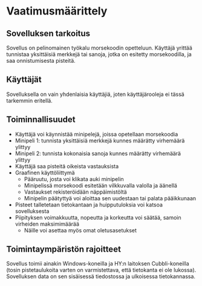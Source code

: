 # Vaatimusmäärittely

## Sovelluksen tarkoitus

Sovellus on pelinomainen työkalu morsekoodin opetteluun. Käyttäjä yrittää tunnistaa yksittäisiä merkkejä tai sanoja,
jotka on esitetty morsekoodilla, ja saa onnistumisesta pisteitä. 

## Käyttäjät

Sovelluksella on vain yhdenlaisia käyttäjiä, joten käyttäjärooleja ei tässä tarkemmin eritellä.

## Toiminnallisuudet

- Käyttäjä voi käynnistää minipelejä, joissa opetellaan morsekoodia
- Minipeli 1: tunnista yksittäisiä merkkejä kunnes määrätty virhemäärä ylittyy
- Minipeli 2: tunnista kokonaisia sanoja kunnes määrätty virhemäärä ylittyy 
- Käyttäjä saa pisteitä oikeista vastauksista 
- Graafinen käyttöliittymä
  - Pääruutu, josta voi klikata auki minipelin 
  - Minipelissä morsekoodi esitetään vilkkuvalla valolla ja äänellä
  - Vastaukset rekisteröidään näppäimistöltä
  - Minipelin päätyttyä voi aloittaa sen uudestaan tai palata pääikkunaan
- Pisteet talletetaan tietokantaan ja huipputuloksia voi katsoa sovelluksesta
- Piipityksen voimakkuutta, nopeutta ja korkeutta voi säätää, samoin virheiden maksimimäärää
  - Näille voi asettaa myös omat oletusasetukset
 
## Toimintaympäristön rajoitteet

Sovellus toimii ainakin Windows-koneilla ja HY:n laitoksen Cubbli-koneilla (tosin pistetaulukoita varten on varmistettava, että tietokanta ei ole lukossa). Sovelluksen data on sen sisäisessä tiedostossa ja ulkoisessa tietokannassa.
